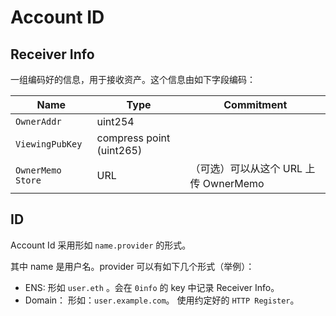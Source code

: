 # Account ID

## Receiver Info

一组编码好的信息，用于接收资产。这个信息由如下字段编码：

| Name              | Type                     | Commitment                            |
| ----------------- | ------------------------ | ------------------------------------- |
| `OwnerAddr`       | uint254                  |                                       |
| `ViewingPubKey`   | compress point (uint265) |                                       |
| `OwnerMemo Store` | URL                      | （可选）可以从这个 URL 上传 OwnerMemo |

## ID

Account Id 采用形如 `name.provider` 的形式。

其中 name 是用户名。provider 可以有如下几个形式（举例）：

- ENS: 形如 `user.eth` 。会在 `0info` 的 key 中记录 Receiver Info。
- Domain： 形如：`user.example.com`。 使用约定好的 `HTTP Register`。
